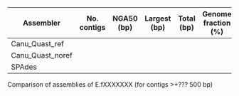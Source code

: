 | Assembler        | No. contigs | NGA50 (bp) | Largest (bp) | Total (bp) | Genome fraction (%) | No. of misassemblies | No. of complete genes |
| ---------------- | ----------- | ---------- | ------------ | ---------- | ------------------- | -------------------- | --------------------- |
| Canu_Quast_ref   |             |            |              |            |                     |                      |                       |
| Canu_Quast_noref |             |            |              |            |                     |                      |                       |
| SPAdes           |             |            |              |            |                     |                      |                       |

Comparison of assemblies of E.fXXXXXXX (for contigs >+??? 500 bp)  
